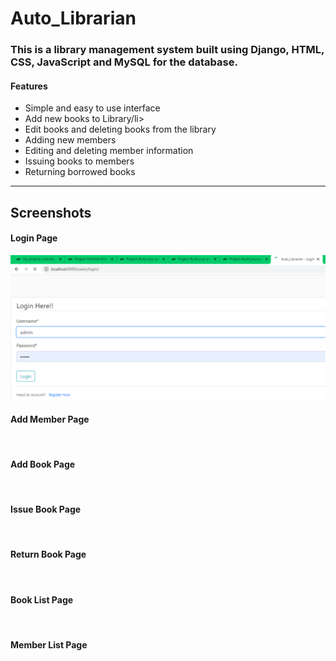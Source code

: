 # Auto_Librarian
<h3>This is a library management system built using Django, HTML, CSS, JavaScript and MySQL for the database.</h3>
<h4>Features</h4>
<ul>
<li>Simple and easy to use interface</li>
<li>Add new books to Library/li>
<li>Edit books and deleting books from the library</li>
<li>Adding new members</li>
<li>Editing and deleting member information</li>
<li>Issuing books to members</li>
<li>Returning borrowed books</li>
</ul>
<hr>
<h2>Screenshots</h2>
<h4>Login Page</h4>
<img src="/screenshots/login.png">
<h4>Add Member Page</h4>
<img src="">
<h4>Add Book Page</h4>
<img src="">
<h4>Issue Book Page</h4>
<img src="">
<h4>Return Book Page</h4>
<img src="">
<h4>Book List Page</h4>
<img src="">
<h4>Member List Page</h4>
<img src="">
